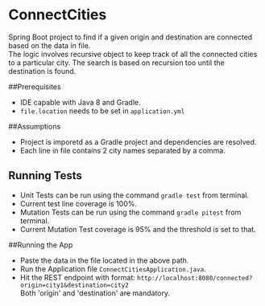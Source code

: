# ConnectCities
Spring Boot project to find if a given origin and destination are connected based on the data in file.<br />
 The logic involves recursive object to keep track of all the connected cities to a particular city. The search is based on recursion too until the destination is found.


##Prerequisites
 * IDE capable with Java 8 and Gradle.
 * ```file.location``` needs to be set in ```application.yml```


##Assumptions
* Project is imporetd as a Gradle project and dependencies are resolved.
* Each line in file contains 2 city names separated by a comma.


## Running Tests
* Unit Tests can be run using the command ```gradle test``` from terminal.
* Current test line coverage is 100%.
* Mutation Tests can be run using the command ```gradle pitest``` from terminal.
* Current Mutation Test coverage is 95% and the threshold is set to that.


##Running the App
 * Paste the data in the file located in the above path.
 * Run the Application file ```ConnectCitiesApplication.java```.
 * Hit the REST endpoint with format:
 ```http://localhost:8080/connected?origin=city1&destination=city2```<br />
 Both 'origin' and 'destination' are mandatory.

